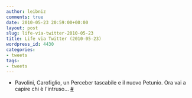 ```yaml
---
author: leibniz
comments: true
date: 2010-05-23 20:59:00+00:00
layout: post
slug: life-via-twitter-2010-05-23
title: Life via Twitter (2010-05-23)
wordpress_id: 4430
categories:
- tweets
tags:
- tweets
---
```



	
  * Pavolini, Carofiglio, un Perceber tascabile e il nuovo Petunio. Ora vai a capire chi è l'intruso... [#](http://twitter.com/leibniz/statuses/14554148771)


